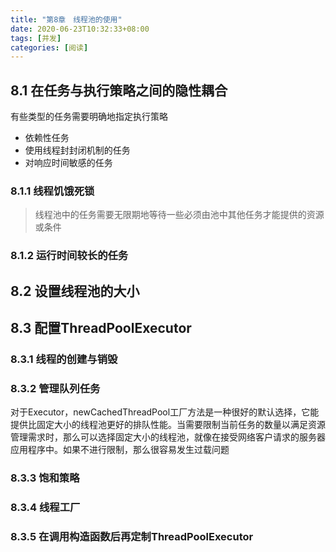 ```yaml
---
title: "第8章　线程池的使用"
date: 2020-06-23T10:32:33+08:00
tags: [并发]
categories: [阅读]
---
```


## 8.1 在任务与执行策略之间的隐性耦合
有些类型的任务需要明确地指定执行策略
- 依赖性任务
- 使用线程封封闭机制的任务
- 对响应时间敏感的任务

### 8.1.1 线程饥饿死锁
>线程池中的任务需要无限期地等待一些必须由池中其他任务才能提供的资源或条件
### 8.1.2 运行时间较长的任务
## 8.2 设置线程池的大小
## 8.3 配置ThreadPoolExecutor
### 8.3.1 线程的创建与销毁
### 8.3.2 管理队列任务
对于Executor，newCachedThreadPool工厂方法是一种很好的默认选择，它能提供比固定大小的线程池更好的排队性能。当需要限制当前任务的数量以满足资源管理需求时，那么可以选择固定大小的线程池，就像在接受网络客户请求的服务器应用程序中。如果不进行限制，那么很容易发生过载问题
### 8.3.3 饱和策略
### 8.3.4 线程工厂
### 8.3.5 在调用构造函数后再定制ThreadPoolExecutor

